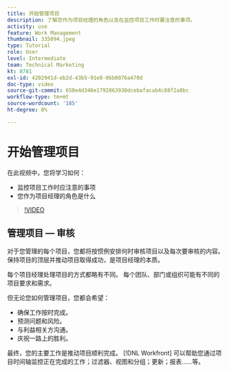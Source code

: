 ```yaml
---
title: 开始管理项目
description: 了解您作为项目经理的角色以及在监控项目工作时要注意的事项。
activity: use
feature: Work Management
thumbnail: 335094.jpeg
type: Tutorial
role: User
level: Intermediate
team: Technical Marketing
kt: 8781
exl-id: 4202941d-eb2d-43b5-91e8-06b0076a470d
doc-type: video
source-git-commit: 650e4d346e1792863930dcebafacab4c88f2a8bc
workflow-type: tm+mt
source-wordcount: '185'
ht-degree: 0%

---
```


# 开始管理项目

在此视频中，您将学习如何：

* 监控项目工作时应注意的事项
* 您作为项目经理的角色是什么

>[!VIDEO](https://video.tv.adobe.com/v/335094/?quality=12&learn=on)

## 管理项目 — 审核

对于您管理的每个项目，您都将按惯例安排何时审核项目以及每次要审核的内容。 保持项目的顶层并推动项目取得成功，是项目经理的本质。

每个项目经理处理项目的方式都略有不同。 每个团队、部门或组织可能有不同的项目要求和需求。

但无论您如何管理项目，您都会希望：

* 确保工作按时完成。
* 预测问题和风险。
* 与利益相关方沟通。
* 庆祝一路上的胜利。

最终，您的主要工作是推动项目顺利完成。 [!DNL Workfront] 可以帮助您通过项目时间轴监控正在完成的工作；过滤器、视图和分组；更新；报表……等。

<!---
learn more urls
3 universal principles of project management
What is a project manager?
Project management knowledge areas
9 best practices for effective project management
10 work management problems and how to solve them
--->
